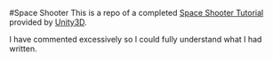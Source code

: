 #Space Shooter
This is a repo of a completed [Space Shooter Tutorial](http://unity3d.com/learn/tutorials/projects/space-shooter) provided by [Unity3D](http://unity3d.com/).

I have commented excessively so I could fully understand what I had written.
